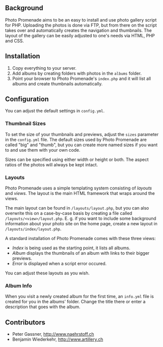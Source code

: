 ## Background

Photo Promenade aims to be an easy to install and use photo gallery script for PHP. Uploading the photos is done via FTP, but from there on the script takes over and automatically creates the navigation and thumbnails. The layout of the  gallery can be easily adjusted to one's needs via HTML, PHP and CSS.


## Installation

1. Copy everything to your server.
2. Add albums by creating folders with photos in the `albums` folder.
3. Point your browser to Photo Promenade's `index.php` and it will list all albums and create thumbnails automatically.


## Configuration

You can adjust the default settings in `config.yml`.


### Thumbnail Sizes

To set the size of your thumbnails and previews, adjust the `sizes` parameter in the `config.yml` file. The default sizes used by Photo Promenade are called "big" and "thumb", but you can create more named sizes if you want to and use them with your own code.

Sizes can be specified using either width or height or both. The aspect ratios of the photos will always be kept intact.


### Layouts

Photo Promenade uses a simple templating system consisting of _layouts_ and _views_. The layout is the main HTML framework that wraps around the views.

The main layout can be found in `/layouts/layout.php`, but you can also overwrite this on a case-by-case basis by creating a file called `/layouts/<view>/layout.php`. E. g. if you want to include some background information about your photo site on the home page, create a new layout in `/layouts/index/layout.php`.

A standard installation of Photo Promenade comes with these three views:

* _Index_ is being used as the starting point, it lists all albums.
* _Album_ displays the thumbnails of an album with links to their bigger previews.
* _Error_ is displayed when a script error occured.

You can adjust these layouts as you wish.


### Album Info

When you visit a newly created album for the first time, an `info.yml` file is created for you in the albums' folder. Change the title there or enter a description that goes with the album.


## Contributors

* Peter Gassner, http://www.naehrstoff.ch
* Benjamin Wiederkehr, http://www.artillery.ch
